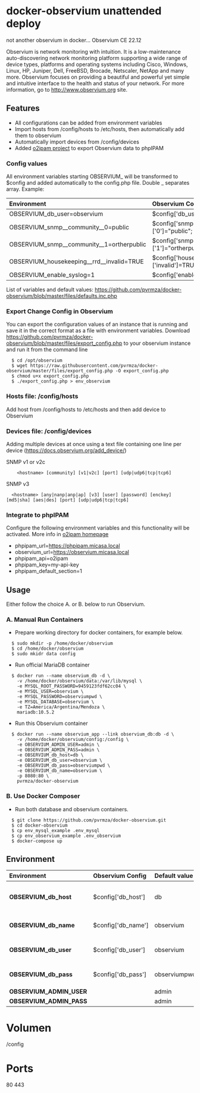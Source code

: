 
# docker-observium unattended deploy
not another observium in docker... Observium CE 22.12

Observium is network monitoring with intuition. It is a low-maintenance auto-discovering network monitoring platform supporting a wide range of device types, platforms and operating systems including Cisco, Windows, Linux, HP, Juniper, Dell, FreeBSD, Brocade, Netscaler, NetApp and many more. Observium focuses on providing a beautiful and powerful yet simple and intuitive interface to the health and status of your network. For more information, go to http://www.observium.org site.

## Features
* All configurations can be added from environment variables
* Import hosts from /config/hosts to /etc/hosts, then automatically add them to observium
* Automatically import devices from /config/devices
* Added [o2ipam project](https://github.com/pvrmza/o2ipam) to export Observium data to phpIPAM

### Config values
All environment variables starting OBSERVIUM_ will be transformed to $config and added automatically to the config.php file. Double _ separates array. Example:

| Environment | Observium Config | 
| :--- |:--- |
| OBSERVIUM_db_user=observium | $config['db_user']="observium"; | 
| OBSERVIUM_snmp__community__0=public | $config['snmp']['community']['0']="public"; | 
| OBSERVIUM_snmp__community__1=ortherpublic | $config['snmp']['community']['1']="ortherpublic"; | 
| OBSERVIUM_housekeeping__rrd__invalid=TRUE | $config['housekeeping']['rrd']['invalid']=TRUE; |
| OBSERVIUM_enable_syslog=1 |  $config['enable_syslog']=1; |


List of variables and default values: https://github.com/pvrmza/docker-observium/blob/master/files/defaults.inc.php

### Export Change Config in Observium
You can export the configuration values of an instance that is running and save it in the correct format as a file with environment variables.
Download https://github.com/pvrmza/docker-observium/blob/master/files/export_config.php to your observium instance and run it from the command line

```
  $ cd /opt/observium
  $ wget https://raw.githubusercontent.com/pvrmza/docker-observium/master/files/export_config.php -O export_config.php
  $ chmod u+x export_config.php
  $ ./export_config.php > env_observium
```

### Hosts file: /config/hosts
Add host from /config/hosts to /etc/hosts and then add device to Observium

### Devices file: /config/devices
Adding multiple devices at once using a text file containing one line per device (https://docs.observium.org/add_device/)

SNMP v1 or v2c
```
    <hostname> [community] [v1|v2c] [port] [udp|udp6|tcp|tcp6]
```
SNMP v3 
```
  <hostname> [any|nanp|anp|ap] [v3] [user] [password] [enckey] [md5|sha] [aes|des] [port] [udp|udp6|tcp|tcp6]
```

### Integrate to phpIPAM
Configure the following environment variables and this functionality will be activated. More info in [o2ipam homepage](https://github.com/pvrmza/o2ipam) 
 - phpipam_url=https://phpipam.micasa.local
 - observium_url=https://observium.micasa.local
 - phpipam_api=o2ipam
 - phpipam_key=my-api-key
 - phpipam_default_section=1


## Usage
Either follow the choice A. or B. below to run Observium.

### A. Manual Run Containers
- Prepare working directory for docker containers, for example below.
```
  $ sudo mkdir -p /home/docker/observium
  $ cd /home/docker/observium
  $ sudo mkidr data config
```
- Run official MariaDB container
```
  $ docker run --name observium_db -d \
    -v /home/docker/observium/data:/var/lib/mysql \
    -e MYSQL_ROOT_PASSWORD=9459123fdf62cc04 \
    -e MYSQL_USER=observium \
    -e MYSQL_PASSWORD=observiumpwd \
    -e MYSQL_DATABASE=observium \
    -e TZ=America/Argentina/Mendoza \
    mariadb:10.5.2
```

- Run this Observium container
```
  $ docker run --name observium_app --link observium_db:db -d \
    -v /home/docker/observium/config:/config \
    -e OBSERVIUM_ADMIN_USER=admin \
    -e OBSERVIUM_ADMIN_PASS=admin \
    -e OBSERVIUM_db_host=db \
    -e OBSERVIUM_db_user=observium \
    -e OBSERVIUM_db_pass=observiumpwd \
    -e OBSERVIUM_db_name=observium \
    -p 8080:80 \
    pvrmza/docker-observium
```

### B. Use Docker Composer
- Run both database and observium containers.
```
  $ git clone https://github.com/pvrmza/docker-observium.git 
  $ cd docker-observium
  $ cp env_mysql_example .env_mysql
  $ cp env_observium_example .env_observium
  $ docker-compose up
```

## Environment 

| Environment | Observium Config | Default value | Contenido | 
| :--- |:--- | :--- | :---| 
| **OBSERVIUM_db_host** | $config['db_host'] | db | 'localhost' or 'db.isp.com' or IP |
| **OBSERVIUM_db_name** | $config['db_name'] | observium | database name, eg observium |  
| **OBSERVIUM_db_user** | $config['db_user'] | observium | your database username |  
| **OBSERVIUM_db_pass** | $config['db_pass'] | observiumpwd | your database password |
| **OBSERVIUM_ADMIN_USER** |  | admin |  |  
| **OBSERVIUM_ADMIN_PASS** |  | admin |  |  

# Volumen
  /config

# Ports
  80 443
